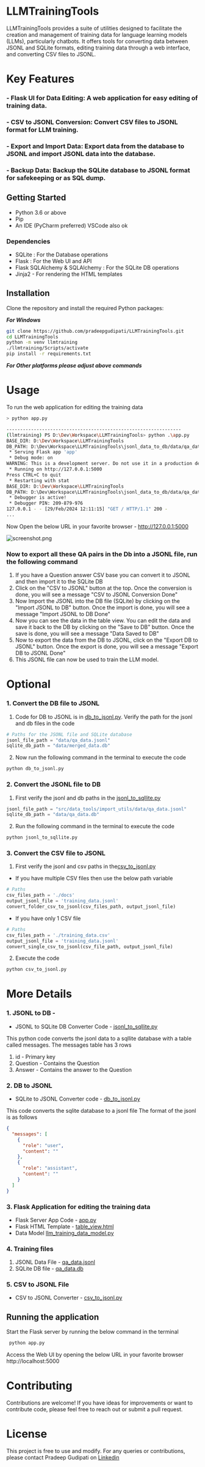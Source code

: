 # LLMTrainingTools

LLMTrainingTools provides a suite of utilities designed to facilitate the creation and management of training data for language learning models (LLMs), particularly chatbots. It offers tools for converting data between JSONL and SQLite formats, editing training data through a web interface, and converting CSV files to JSONL.

# Key Features
### - **Flask UI for Data Editing**: A web application for easy editing of training data.
### - **CSV to JSONL Conversion**: Convert CSV files to JSONL format for LLM training.
### - **Export and Import Data**: Export data from the database to JSONL and import JSONL data into the database.
### - **Backup Data**: Backup the SQLite database to JSONL format for safekeeping or as SQL dump.




## Getting Started
 - Python 3.6 or above
 - Pip
 - An IDE (PyCharm preferred) VSCode also ok 
    
### Dependencies 
   - SQLite : For the Database operations
   - Flask : For the Web UI and API 
   - Flask SQLAlchemy & SQLAlchemy : For the SQLite DB operations
   - Jinja2 - For rendering the HTML templates

## Installation

Clone the repository and install the required Python packages:

***For Windows***
```bash 
git clone https://github.com/pradeepgudipati/LLMTrainingTools.git
cd LLMTrainingTools
python -m venv llmtraining
./llmtraining/Scripts/activate
pip install -r requirements.txt
```
***For Other platforms please adjust above commands***


# Usage

To run the web application for editing the training data
```bash
> python app.py

----------------------------------------------------------------
(llmtraining) PS D:\Dev\Workspace\LLMTrainingTools> python .\app.py                           
BASE_DIR: D:\Dev\Workspace\LLMTrainingTools
DB_PATH: D:\Dev\Workspace\LLMTrainingTools\jsonl_data_to_db/data/qa_data.db
 * Serving Flask app 'app'
 * Debug mode: on
WARNING: This is a development server. Do not use it in a production deployment. Use a production WSGI server instead.
 * Running on http://127.0.0.1:5000
Press CTRL+C to quit
 * Restarting with stat
BASE_DIR: D:\Dev\Workspace\LLMTrainingTools
DB_PATH: D:\Dev\Workspace\LLMTrainingTools\jsonl_data_to_db/data/qa_data.db
 * Debugger is active!
 * Debugger PIN: 209-879-976
127.0.0.1 - - [29/Feb/2024 12:11:15] "GET / HTTP/1.1" 200 -
...

```

Now Open the below URL in your favorite browser - http://127.0.0.1:5000

![screenshot.png](screenshot.png)

###  Now to export all these QA pairs in the Db into a JSONL file, run the following command
1. If you have a Question answer CSV base you can convert it to JSONL and then import it to the SQLite DB
2. Click on the "CSV to JSONL" button at the top. Once the conversion is done, you will see a message "CSV to JSONL Conversion Done"
3. Now Import the JSONL into the DB file (SQLite) by clicking on the "Import JSONL to DB" button. Once the import is done, you will see a message "Import JSONL to DB Done"
4. Now you can see the data in the table view. You can edit the data and save it back to the DB by clicking on the "Save to DB" button. Once the save is done, you will see a message "Data Saved to DB"
5. Now to export the data from the DB to JSONL, click on the "Export DB to JSONL" button. Once the export is done, you will see a message "Export DB to JSONL Done"
6. This JSONL file can now be used to train the LLM model. 

# Optional 

###  1. Convert the DB file to JSONL
1. Code for DB to JSONL is in [db_to_jsonl.py](jsonl_data_to_db%2Fdb_to_jsonl.py).
Verify the path for the jsonl and db files in the code

```python
# Paths for the JSONL file and SQLite database
jsonl_file_path = "data/qa_data.jsonl"
sqlite_db_path = "data/merged_data.db"
```
2. Now run the following command in the terminal to execute the code

```bash
python db_to_jsonl.py
```
###  2. Convert the JSONL file to DB

1. First verify the jsonl and db paths in the [jsonl_to_sqllite.py](jsonl_data_to_db%2Fjsonl_to_sqllite.py)

```python
jsonl_file_path = "src/data_tools/import_utils/data/qa_data.jsonl"
sqlite_db_path = "data/qa_data.db"
```
2. Run the following command in the terminal to execute the code
```bash 
python jsonl_to_sqllite.py
```

### 3. Convert the CSV file to JSONL

1. First verify the jsonl and csv paths in the[csv_to_jsonl.py](jsonl_data_to_db%2Fcsv_to_jsonl.py)
 - If you have multiple CSV files then use the below path variable 
```python
# Paths
csv_files_path = './docs'
output_jsonl_file = 'training_data.jsonl'
convert_folder_csv_to_jsonl(csv_files_path, output_jsonl_file)
``` 
 - If you have only 1 CSV file 
```python
# Paths
csv_files_path = './training_data.csv'
output_jsonl_file = 'training_data.jsonl'
convert_single_csv_to_jsonl(csv_file_path, output_jsonl_file)
```

2. Execute the code 
```bash 
python csv_to_jsonl.py
```

# More Details 

### 1. JSONL to DB - 

- JSONL to SQLite DB Converter Code -  [jsonl_to_sqllite.py](jsonl_data_to_db%2Fjsonl_to_sqllite.py)

This python code converts the jsonl data to a sqllite database with a table called messages. 
The messages table has 3 rows

1. id - Primary key
2. Question - Contains the Question
3. Answer - Contains the answer to the Question

### 2. DB to JSONL 
 - SQLite to JSONL Converter code - [db_to_jsonl.py](jsonl_data_to_db%2Fdb_to_jsonl.py)

This code converts the sqlite database to a jsonl file
The format of the jsonl is as follows

```json
{
  "messages": [
    {
      "role": "user",
      "content": ""
    },
    {
      "role": "assistant",
      "content": ""
    }
  ]
}
```

### 3. Flask Application for editing the training data

- Flask Server App Code - [app.py](src/app.py)
- Flask HTML Template - [table_view.html](templates%2Ftable_view.html)
- Data Model [llm_training_data_model.py](models%2Fllm_training_data_model.py)

### 4. Training files

1. JSONL Data File - [qa_data.jsonl](jsonl_data_to_db%2Fdata%2Fqa_data.jsonl)
2. SQLite DB file - [qa_data.db](jsonl_data_to_db%2Fdata%2Fqa_data.db)

### 5. CSV to JSONL File
- CSV to JSONL Converter -  [csv_to_jsonl.py](jsonl_data_to_db%2Fcsv_to_jsonl.py)

## Running the application 
Start the Flask server by running the below command in the terminal
```bash
 python app.py
```
Access the Web UI by opening the below URL in your favorite browser
http://localhost:5000



# Contributing
Contributions are welcome! If you have ideas for improvements or want to contribute code, please feel free to reach out or submit a pull request.

# License
This project is free to use and modify. For any queries or contributions, please contact Pradeep Gudipati on [Linkedin](https://www.linkedin.com/in/pradeepgudipati)
